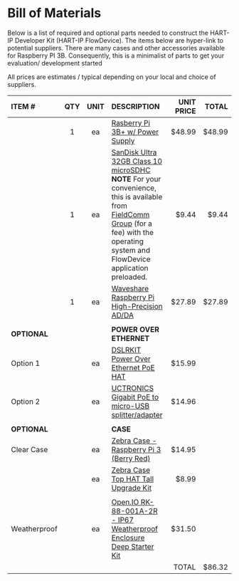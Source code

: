 # Bill of Materials

Below is a list of required and optional parts needed to construct the HART-IP Developer Kit \(HART-IP FlowDevice\). The items below are hyper-link to potential suppliers. There are many cases and other accessories available for Raspberry PI 3B. Consequently, this is a minimalist of parts to get your evaluation/ development started

All prices are estimates / typical depending on your local and choice of suppliers.

| ITEM \# | QTY | UNIT | DESCRIPTION | UNIT PRICE | TOTAL |
| :--- | :---: | :---: | :--- | ---: | ---: |
|  | 1 | ea | [Rasberry Pi 3B+ w/ Power Supply](https://www.amazon.com/CanaKit-Raspberry-Power-Supply-Listed/dp/B07BC6WH7V) | $48.99 | $48.99 |
|  | 1 | ea | [SanDisk Ultra 32GB Class 10 microSDHC](https://www.amazon.com/SanDisk-Ultra-microSDHC-Memory-Adapter/dp/B073JWXGNT)  **NOTE** For your convenience, this is available from [FieldComm Group](bill-of-materials.md) \(for a fee\) with the operating system and FlowDevice application preloaded. | $9.44 | $9.44 |
|  | 1 | ea | [Waveshare Raspberry Pi High-Precision AD/DA](https://www.robotshop.com/en/raspberry-pi-high-precision-ad-da-expansion-board.html) | $27.89 | $27.89 |
|||||||
|**OPTIONAL**|||**POWER OVER ETHERNET**|||
|Option 1||ea|[DSLRKIT Power Over Ethernet PoE HAT](https://www.amazon.com/gp/product/B07JQ2Z8NG)|$15.99 | |
|Option 2||ea|[UCTRONICS Gigabit PoE to micro-USB splitter/adapter](https://www.amazon.com/dp/B07CNKX14C/)|$14.96 | |
|||||||
|**OPTIONAL**|||**CASE**|||
|Clear Case||ea|[Zebra Case - Raspberry Pi 3 \(Berry Red\)](https://www.amazon.com/gp/product/B00TOT3ZT6/ref=ox_sc_act_title_2)|$14.95 | |
| | |ea|[Zebra Case Top HAT Tall Upgrade Kit](https://www.amazon.com/gp/product/B01HFN8RZO/ref=ox_sc_act_title_3)|$8.99 | |
|||||||
|Weatherproof||ea|[Open.IO RK-88-001A-2R - IP67 Weatherproof Enclosure Deep Starter Kit](https://www.newark.com/openh-io/rk-88-001a-2r/ip67-weatherproof-enclosure-deep/dp/33AC3073)|$31.50 | |
| | | | |TOTAL|$86.32|

